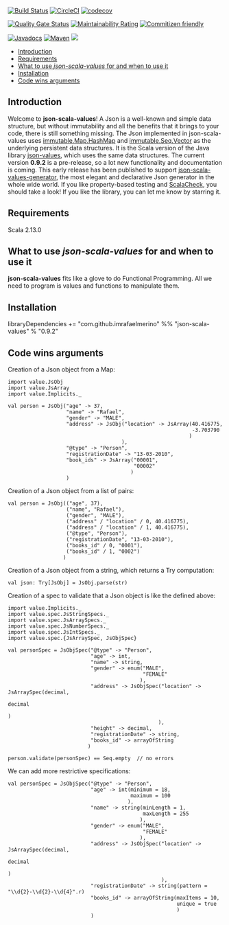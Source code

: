 [![Build Status](https://travis-ci.org/imrafaelmerino/json-scala-values.svg?branch=master)](https://travis-ci.org/imrafaelmerino/json-scala-values)
[![CircleCI](https://circleci.com/gh/imrafaelmerino/json-scala-values/tree/master.svg)](https://circleci.com/gh/imrafaelmerino/json-scala-values/tree/master)
[![codecov](https://codecov.io/gh/imrafaelmerino/json-scala-values/branch/master/graph/badge.svg)](https://codecov.io/gh/imrafaelmerino/json-scala-values)

[![Quality Gate Status](https://sonarcloud.io/api/project_badges/measure?project=imrafaelmerino_json-scala-values&metric=alert_status)](https://sonarcloud.io/dashboard?id=imrafaelmerino_json-scala-values)
[![Maintainability Rating](https://sonarcloud.io/api/project_badges/measure?project=imrafaelmerino_json-scala-values&metric=sqale_rating)](https://sonarcloud.io/dashboard?id=imrafaelmerino_json-scala-values)
[![Commitizen friendly](https://img.shields.io/badge/commitizen-friendly-brightgreen.svg)](http://commitizen.github.io/cz-cli/)

[![Javadocs](https://www.javadoc.io/badge/com.github.imrafaelmerino/json-scala-values_2.13.svg)](https://www.javadoc.io/doc/com.github.imrafaelmerino/json-scala-values_2.13)
[![Maven](https://img.shields.io/maven-central/v/com.github.imrafaelmerino/json-scala-values_2.13/0.9.2)](https://search.maven.org/artifact/com.github.imrafaelmerino/json-scala-values_2.13/0.9.2/jar)
[![](https://jitpack.io/v/imrafaelmerino/json-scala-values.svg)](https://jitpack.io/#imrafaelmerino/json-scala-values)


- [Introduction](#introduction)
- [Requirements](#requirements)
- [What to use _json-scala-values_ for and when to use it](#whatfor)
- [Installation](#installation)
- [Code wins arguments](#cwa)

## <a name="introduction"><a/> Introduction
Welcome to **json-scala-values**! A Json is a well-known and simple data structure, but without immutability and all the benefits 
that it brings to your code, there is still something missing. 
The Json implemented in json-scala-values uses [immutable.Map.HashMap](https://www.scala-lang.org/api/2.13.1/scala/collection/immutable/HashMap.html) and 
[immutable.Seq.Vector](https://www.scala-lang.org/api/2.13.1/scala/collection/immutable/Vector.html) as the underlying persistent data structures. 
It is the Scala version of the Java library [json-values](https://github.com/imrafaelmerino/json-values), which uses the 
same data structures. The current version **0.9.2** is a pre-release, so a lot new functionality and documentation
is coming. This early release has been published to support [json-scala-values-generator](https://github.com/imrafaelmerino/json-scala-values-generator), 
the most elegant and declarative Json generator in the whole wide world. If you like property-based testing and [ScalaCheck](https://www.scalacheck.org), 
you should take a look! If you like the library, you can let me know by starring it.

## <a name="requirements"><a/> Requirements
Scala 2.13.0

## <a name="whatfor"><a/> What to use _json-scala-values_ for and when to use it
**json-scala-values** fits like a glove to do Functional Programming. All we need to program is values and functions to manipulate them.

## <a name="installation"><a/> Installation
libraryDependencies += "com.github.imrafaelmerino" %% "json-scala-values" % "0.9.2"


## <a name="cwa"><a/> Code wins arguments

Creation of a Json object from a Map:
```
import value.JsObj
import value.JsArray
import value.Implicits._

val person = JsObj("age" -> 37,
                   "name" -> "Rafael",
                   "gender" -> "MALE",
                   "address" -> JsObj("location" -> JsArray(40.416775,
                                                            -3.703790
                                                           )
                                     ),
                   "@type" -> "Person",
                   "registrationDate" -> "13-03-2010",
                   "book_ids" -> JsArray("00001",
                                         "00002"
                                        )
                   )
```

Creation of a Json object from a list of pairs:

```
val person = JsObj(("age", 37),
                   ("name", "Rafael"),
                   ("gender", "MALE"),
                   ("address" / "location" / 0, 40.416775),
                   ("address" / "location" / 1, 40.416775),
                   ("@type", "Person"),
                   ("registrationDate", "13-03-2010"),
                   ("books_id" / 0, "0001"),
                   ("books_id" / 1, "0002")
                  )
```

Creation of a Json object from a string, which returns a Try computation:

```
val json: Try[JsObj] = JsObj.parse(str)
```

Creation of a spec to validate that a Json object is like the defined above:

```
import value.Implicits._
import value.spec.JsStringSpecs._
import value.spec.JsArraySpecs._
import value.spec.JsNumberSpecs._
import value.spec.JsIntSpecs._
import value.spec.{JsArraySpec, JsObjSpec}

val personSpec = JsObjSpec("@type" -> "Person",
                           "age" -> int,
                           "name" -> string,
                           "gender" -> enum("MALE",
                                            "FEMALE"
                                           ),
                           "address" -> JsObjSpec("location" -> JsArraySpec(decimal,
                                                                            decimal
                                                                           )
                                                 ),
                           "height" -> decimal,
                           "registrationDate" -> string,
                           "books_id" -> arrayOfString
                          )

person.validate(personSpec) == Seq.empty  // no errors
```

We can add more restrictive specifications:

```
val personSpec = JsObjSpec("@type" -> "Person",
                           "age" -> int(minimum = 18,
                                        maximum = 100
                                       ),
                           "name" -> string(minLength = 1,
                                            maxLength = 255
                                           ),
                           "gender" -> enum("MALE",
                                            "FEMALE"
                                           ),
                           "address" -> JsObjSpec("location" -> JsArraySpec(decimal,
                                                                            decimal
                                                                            )
                                                  ),
                           "registrationDate" -> string(pattern = "\\d{2}-\\d{2}-\\d{4}".r)
                           "books_id" -> arrayOfString(maxItems = 10,
                                                       unique = true
                                                       )
                           )
```



